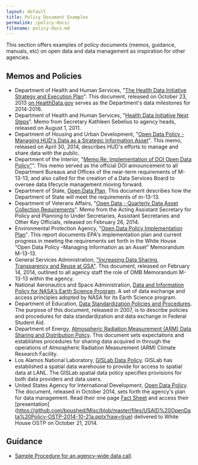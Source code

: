 ```yaml
---
layout: default
title: Policy Document Examples
permalink: /policy-docs/
filename: policy-docs.md
---
```


This section offers examples of policy documents (memos, guidance, manuals, etc) on open data and data management as inspiration for other agencies.

## Memos and Policies

* Department of Health and Human Services, "[The Health Data Initiative Strategy and Execution Plan](https://docs.google.com/document/d/1FyKD_JLmFNLKgw5wjJOSn-F84SZi3cdOUg-1LUYFGIA/pub?embedded=true)".  This document, released on October 23, 2013 [on HealthData.gov](http://healthdata.gov/blog/health-data-initiative-strategy-execution-plan-released-and-ready-feedback) serves as the Department's data milestones for 2014-2016.
* Department of Health and Human Services, "[Health Data Initiative Next Steps](https://s3.amazonaws.com/file_hosting/HDI+Memo+KGS+8+1+11.pdf)".  Memo from Secretary Kathleen Sebelius to agency heads, released on August 1, 2011.
* Department of Housing and Urban Development, "[Open Data Policy - Managing HUD's Data as a Strategic Information Asset](/assets/docs/Memo_from_the_Acting_Deputy%20Secretary_et_alia_Open_Data_Policy.pdf)".  This memo, released on April 30, 2014, describes HUD's efforts to manage and share data with the public.
* Department of the Interior, "[Memo Re: Implementation of DOI Open Data Policy"](/assets/docs/MEMO_RE_IMPLEMENTATION_OF_DOI_OPEN_DATA_POLICY.pdf)". This memo served as the official DOI announcement to all Department Bureaus and Offices of the near-term requirements of M-13-13, and also called for the creation of a Data Services Board to oversee data lifecycle management moving forward.
* Department of State, [Open Data Plan](http://www.state.gov/documents/organization/217997.pdf).  This document describes how the Department of State will meet the requirements of m-13-13.
* Department of Veterans Affairs, "[Open Data - Quarterly Data Asset Collection Requirements](/assets/docs/Data_Asset_Collection_Memo-02_21_14.pdf)". Memo from the Acting Assistant Secretary for Policy and Planning to Under Secretaries, Assistant Secretaries and Other Key Officials, released on February 26, 2014.
* Environmental Protection Agency, "[Open Data Policy Implementation Plan](http://www.epa.gov/digitalstrategy/pdf/EPA_OpenDataPolicy_ImplementationPlan_2013Nov26.pdf)".  This report documents EPA's implementation plan and current progress in meeting the requirements set forth in the White House “Open Data Policy –Managing Information as an Asset” Memorandum M-13-13.
* General Services Administration, ["Increasing Data Sharing, Transparency and Reuse at GSA"](https://s3.amazonaws.com/file_hosting/263508-Data+sharing+memo-FINAL.pdf).  This document, released on February 14, 2014, outlined to all agency staff the role of OMB Memorandum M-13-13 within the agency.
* National Aeronautics and Space Administration, [Data and Information Policy for NASA's Earth Science Program](http://science.nasa.gov/earth-science/earth-science-data/data-information-policy/).  A set of data exchange and access principles adopted by NASA for its Earth Science program.
* Department of Education, [Data Standardization Policies and Procedures](http://federalstudentaid.ed.gov/static/gw/docs/ciolibrary/ECONOPS_Docs/DataStandardizationPolicies&Procedures.pdf).  The purpose of this document, released in 2007, is to describe policies and procedures for data standardization and data exchange in Federal Student Aid.
* Department of Energy, [Atmospheric Radiation Measurement (ARM) Data Sharing and Distribution Policy](http://www.arm.gov/data/docs/policy).  This document sets expectations and establishes procedures for sharing data acquired in through the operations of Atmospheric Radiation Measurement (ARM) Climate Research Facility.
* Los Alamos National Laboratory, [GISLab Data Policy](http://gislab.lanl.gov/policies/data_policy.html).  GISLab has established a spatial data warehouse to provide for access to spatial data at LANL. The GISLab spatial data policy specifies provisions for both data providers and data users.
* United States Agency for International Development, [Open Data Policy](http://pdf.usaid.gov/pdf_docs/pbaab096.pdf).  The document, released in October 2014, sets forth the agency's plan for data management.  Read their one page [Fact Sheet](http://www.usaid.gov/sites/default/files/documents/1868/ADS579FactSheet.pdf) and access their [presentation] (https://github.com/bpushed/Misc/blob/master/files/USAID%20OpenData%20Policy-OSTP-2014-10-21a.pptx?raw=true) delivered to White House OSTP on October 21, 2014.

## Guidance

* [Sample Procedure for an agency-wide data call](/assets/docs/sample_data_call_procedure/).

